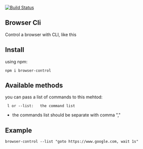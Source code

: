 [![Build Status](https://travis-ci.org/ghoul007/browser-cli.svg?branch=master)](https://travis-ci.org/ghoul007/browser-cli)

## Browser Cli

 Control a browser with CLI, like this

## Install

using npm:
```
npm i browser-control

```

## Available methods

you can pass a list of commands to this mehtod:
```
 l or --list:   the command list  
```
  - the commands list should be separate with comma ","


## Example

```
browser-control --list "goto https://www.google.com, wait 1s"
```

